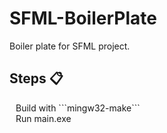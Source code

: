 # SFML-BoilerPlate
Boiler plate for SFML project.

## Steps 📋
<div style="padding-left: 10px;">
Build with ```mingw32-make```<br>
Run main.exe
</div>
